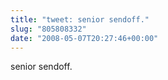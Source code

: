 ```yaml
---
title: "tweet: senior sendoff."
slug: "805808332"
date: "2008-05-07T20:27:46+00:00"
---
```

senior sendoff.